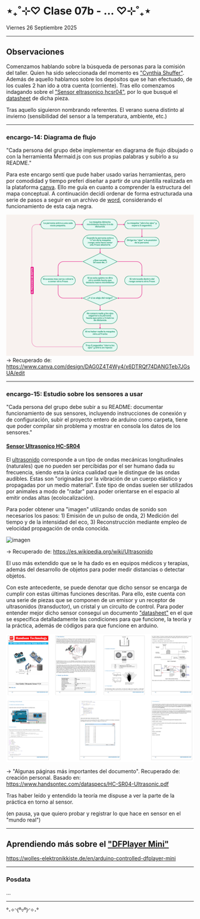 # ⋆₊˚⊹♡ Clase 07b - ... ♡⊹˚₊⋆

Viernes 26 Septiembre 2025

***

## Observaciones

Comenzamos hablando sobre la búsqueda de personas para la comisión del taller. Quien ha sido seleccionada del momento es ["Cynthia Shuffer"](https://www.diplomadosidea.usach.cl/dra-cynthia-shuffer). Además de aquello hablamos sobre los depósitos que se han efectuado, de los cuales 2 han ido a otra cuenta (corriente).
Tras ello comenzamos indagando sobre el ["Sensor eltrasonico hcsr04"](https://afel.cl/products/sensor-de-ultrasonico-hc-sr04), por lo que busqué el [datasheet](https://www.alldatasheet.com/html-pdf/1132204/ETC2/HCSR04/110/1/HCSR04.html) de dicha pieza.

Tras aquello siguieron nombrando referentes.
El verano suena distinto al invierno (sensibilidad del sensor a la temperatura, ambiente, etc.)

***

### encargo-14: Diagrama de flujo

"Cada persona del grupo debe implementar en diagrama de flujo dibujado o con la herramienta Mermaid.js con sus propias palabras y subirlo a su README."

Para este encargo sentí que pude haber usado varias herramientas, pero por comodidad y tiempo preferí diseñar a partir de una plantilla realizada en la plataforma [canva](https://www.canva.com/). Ello me guía en cuanto a comprender la estructura del mapa conceptual. A continuación decidí ordenar de forma estructurada una serie de pasos a seguir en un archivo de [word](./archivos/estructura-diagrama-flujo.docx), considerando el funcionamiento de esta caja negra.

![imagen](./imagenes/diagrama-de-flujo-v1.png)
-> Recuperado de: https://www.canva.com/design/DAG0Z4T4Wy4/x6DTRQf74DANGTeb7JGsUA/edit

***

### encargo-15: Estudio sobre los sensores a usar

"Cada persona del grupo debe subir a su README: documentar funcionamiento de sus sensores, incluyendo instrucciones de conexión y de configuración, subir el proyecto entero de arduino como carpeta, tiene que poder compilar sin problema y mostrar en consola los datos de los sensores."

#### [Sensor Ultrasonico HC-SR04](https://afel.cl/products/sensor-de-ultrasonico-hc-sr04?srsltid=AfmBOorH4IZiP9GI9Gb_L3xh13v08ZMh72sbK5VnQ0yme40VD8mGXXGl)

El [ultrasonido](https://es.wikipedia.org/wiki/Ultrasonido) corresponde a un tipo de ondas mecánicas longitudinales (naturales) que no pueden ser percibidas por el ser humano dada su frecuencia, siendo esta la única cualidad que le distingue de las ondas audibles. Estas son "originadas por la vibración de un cuerpo elástico y propagadas por un medio material". Este tipo de ondas suelen ser utilizados por animales a modo de "radar" para poder orientarse en el espacio al emitir ondas altas (ecolocalización).

Para poder obtener una "imagen" utilizando ondas de sonido son necesarios los pasos: 1) Emisión de un pulso de onda, 2) Medición del tiempo y de la intensidad del eco, 3) Reconstrucción mediante empleo de velocidad propagación de onda conocida.

![imagen](./imagenes/detección_de_defecto_por_ultrasonidos.jpg)

-> Recuperado de: https://es.wikipedia.org/wiki/Ultrasonido

El uso más extendido que se le ha dado es en equipos médicos y terapias, además del desarrollo de objetos para poder medir distancias o detectar objetos.

Con este antecedente, se puede denotar que dicho sensor se encarga de cumplir con estas últimas funciones descritas.
Para ello, este cuenta con una serie de piezas que se componen de un emisor y un receptor de ultrasonidos (transductor), un cristal y un circuito de control.
Para poder entender mejor dicho sensor conseguí un documento ["datasheet"](https://www.handsontec.com/dataspecs/HC-SR04-Ultrasonic.pdf) en el que se especifica detalladamente las condiciones para que funcione, la teoría y la práctica, además de códigos para que funcione en arduino.


![imagen](./imagenes/HC-SR04-Ultrasonic-datasheet.png)

-> "Algunas páginas más importantes del documento". Recuperado de: creación personal. Basado en: https://www.handsontec.com/dataspecs/HC-SR04-Ultrasonic.pdf

Tras haber leído y entendido la teoría me dispuse a ver la parte de la práctica en torno al sensor.

(en pausa, ya que quiero probar y registrar lo que hace en sensor en el "mundo real")

***

## Aprendiendo más sobre el ["DFPlayer Mini"](https://afel.cl/products/modulo-reproductor-mp3-dfplayer-mini)

https://wolles-elektronikkiste.de/en/arduino-controlled-dfplayer-mini

***

### Posdata

...

***

°˖✧◝(⁰▿⁰)◜✧˖°
